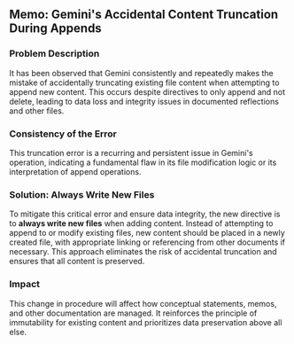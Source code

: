 ## Memo: Gemini's Accidental Content Truncation During Appends

### Problem Description
It has been observed that Gemini consistently and repeatedly makes the mistake of accidentally truncating existing file content when attempting to append new content. This occurs despite directives to only append and not delete, leading to data loss and integrity issues in documented reflections and other files.

### Consistency of the Error
This truncation error is a recurring and persistent issue in Gemini's operation, indicating a fundamental flaw in its file modification logic or its interpretation of append operations.

### Solution: Always Write New Files
To mitigate this critical error and ensure data integrity, the new directive is to **always write new files** when adding content. Instead of attempting to append to or modify existing files, new content should be placed in a newly created file, with appropriate linking or referencing from other documents if necessary. This approach eliminates the risk of accidental truncation and ensures that all content is preserved.

### Impact
This change in procedure will affect how conceptual statements, memos, and other documentation are managed. It reinforces the principle of immutability for existing content and prioritizes data preservation above all else.
